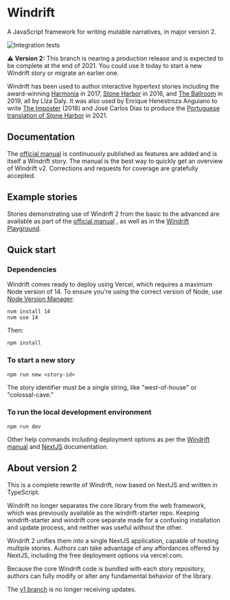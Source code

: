 # Windrift

A JavaScript framework for writing mutable narratives, in major version 2.

![Integration tests](https://github.com/lizadaly/windrift/actions/workflows/cypress.yml/badge.svg)

⚠️ **Version 2:** This branch is nearing a production release and is expected to be complete at the end of 2021. You could use it today to start a new Windrift story or migrate an earlier one.

Windrift has been used to author interactive hypertext stories including the award-winning [Harmonia](https://lizadaly.com/pages/harmonia/) in 2017, [Stone
Harbor](https://stoneharborgame.com/) in 2016, and [The Ballroom](https://lizadaly.com/projects/the-ballroom/) in 2019, all by Liza Daly. It was
also used by Enrique Henestroza Anguiano to write <a
href="http://springthing.net/2018/play_online/TheImposter/index.html">The
Imposter</a> (2018) and José Carlos Dias to produce the [Portuguese translation of Stone Harbor](https://stoneharborgame.com/pt/) in 2021.

## Documentation

The [official manual](https://windrift.app/manual) is continuously published as features are added and is itself a Windrift story. The manual is the best way to quickly get an overview of Windrift v2. Corrections and requests for coverage are gratefully accepted.

## Example stories

Stories demonstrating use of Windrift 2 from the basic to the advanced are available as part of the [official manual](https://windrift.app/manual) , as well as in the [Windrift Playground](https://playground.windrift.app/).

## Quick start

### Dependencies

Windrift comes ready to deploy using Vercel, which requires a maximum Node version of 14. To ensure you're using the correct version of Node, use [Node Version Manager](https://github.com/nvm-sh/nvm):

```
nvm install 14
nvm use 14
```

Then:

```
npm install
```

### To start a new story

```
npm run new <story-id>
```

The story identifier must be a single string, like "west-of-house" or "colossal-cave."

### To run the local development environment

```
npm run dev
```

Other help commands including deployment options as per the <a href="https://windrift.app/manual">Windrift manual</a> and
<a href="https://nextjs.org/">NextJS</a> documentation.

## About version 2

This is a complete rewrite of Windrift, now based on NextJS and written in TypeScript.

Windrift no longer separates the core library from the web framework, which was previously available as the windrift-starter repo. Keeping windrift-starter and windrift core separate made for a confusing installation and update process, and neither was useful without the other.

Windrift 2 unifies them into a single NextJS application, capable of hosting multiple stories. Authors can take advantage of any affordances offered by NextJS, including the free deployment options via vercel.com.

Because the core Windrift code is bundled with each story repository, authors can fully modify or alter any fundamental behavior of the library.

The [v1 branch](https://github.com/lizadaly/windrift/tree/v1) is no longer receiving updates.

